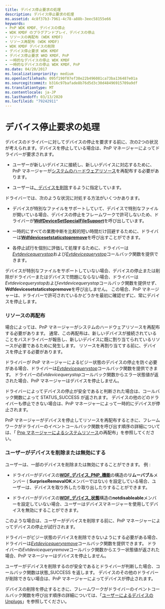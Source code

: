 ```yaml
---
title: デバイス停止要求の処理
description: デバイス停止要求の処理
ms.assetid: 4c8f37b3-7961-4c78-a88b-3eec58155e66
keywords:
- PnP WDK KMDF、デバイスの停止
- WDK KMDF のプラグアンドプレイ、デバイスの停止
- リソースの再配布 (WDK KMDF)
- リソース再配布 (WDK KMDF)
- WDK KMDF デバイスの削除
- デバイス停止要求 WDK KMDF
- デバイス停止要求 WKD KMDF、PnP
- 一時的なデバイスの停止 WDK KMDF
- 一時的なデバイスの停止 WDK KMDF、PnP
ms.date: 04/20/2017
ms.localizationpriority: medium
ms.openlocfilehash: 095f190f07ef38e22b496081ca73ba136487e01a
ms.sourcegitcommit: b316c97bafade8b76d5d3c30d48496915709a9df
ms.translationtype: MT
ms.contentlocale: ja-JP
ms.lasthandoff: 03/13/2020
ms.locfileid: "79242911"
---
```

# <a name="handling-requests-to-stop-a-device"></a>デバイス停止要求の処理


デバイスのドライバーに対してデバイスの停止を要求する前に、次の2つの状況が考えられます。デバイスを停止している場合は、PnP マネージャーによってドライバーが要求されます。

-   ユーザーが新しいデバイスに接続し、新しいデバイスに対応するために、PnP マネージャーが[システムのハードウェアリソース](#redistributing-resources)を再配布する必要があります。

-   ユーザーは[、デバイスを削除](#a-user-removes-or-disables-a-device)するように指定しています。

ドライバーでは、次のような状況に対処する方法がいくつかあります。

-   デバイスが特別なファイルをサポートしていて、デバイスで特別なファイルが開いている場合、デバイスの停止をフレームワークで許可しないため、ドライバーが[**WdfDeviceSetSpecialFileSupport**](https://docs.microsoft.com/windows-hardware/drivers/ddi/wdfdevice/nf-wdfdevice-wdfdevicesetspecialfilesupport)を呼び出しています。

-   一時的にすべての業務中断を比較的短い時間だけ回避するために、ドライバーは[**Wdfdevicesetstaticstopremove**](https://docs.microsoft.com/windows-hardware/drivers/ddi/wdfdevice/nf-wdfdevice-wdfdevicesetstaticstopremove)を呼び出すことができます。

-   各停止試行を個別に評価して処理するために、ドライバーは[*Evtdevicequerystop*](https://docs.microsoft.com/windows-hardware/drivers/ddi/wdfdevice/nc-wdfdevice-evt_wdf_device_query_stop)および[*Evtdevicequerystop*](https://docs.microsoft.com/windows-hardware/drivers/ddi/wdfdevice/nc-wdfdevice-evt_wdf_device_query_remove)コールバック関数を提供できます。

デバイスが特別なファイルをサポートしていない場合、デバイスの停止または削除がドライバーまたはデバイスで問題にならない場合、ドライバーは*Evtdevicequerystop*および*evtdevicequerystop*コールバック関数を提供せず、 **Wdfdevicesetstaticstopremove**を呼び出しません。 この場合、PnP マネージャーは、ドライバーで許可されているかどうかを最初に確認せずに、常にデバイスを停止します。

### <a href="" id="redistributing-resources"></a>リソースの再配布

場合によっては、PnP マネージャーがシステムのハードウェアリソースを再配布する必要があります。 通常、この再配布は、新しいデバイスが接続されていることをバスドライバーが報告し、新しいデバイスに既に割り当てられているリソースが必要であるために発生します。 リソースを再割り当てする前に、デバイスを停止する必要があります。

ドライバーが PnP マネージャーによるビジー状態のデバイスの停止を防ぐ必要がある場合、ドライバーは[*Evtdevicequerystop*](https://docs.microsoft.com/windows-hardware/drivers/ddi/wdfdevice/nc-wdfdevice-evt_wdf_device_query_stop)コールバック関数を提供できます。 ドライバーの*Evtdevicequerystop*コールバック関数からエラー状態値が返された場合、PnP マネージャーはデバイスを停止しません。

ドライバーによってデバイスの停止が安全であると判断された場合は、コールバック関数によって STATUS\_SUCCESS が返されます。 デバイスの他のどのドライバーも停止できない場合は、PnP マネージャーによって一時的にデバイスが停止されます。

PnP マネージャーがデバイスを停止してリソースを再配布するときに、フレームワークがドライバーのイベントコールバック関数を呼び出す順序の詳細については、「 [Pnp マネージャーによるシステムリソース](the-pnp-manager-redistributes-system-resources.md)の再配布」を参照してください。

### <a href="" id="a-user-removes-or-disables-a-device"></a>ユーザーがデバイスを削除または無効にする

ユーザーは、一部のデバイスを削除または無効にすることができます。 例 :

-   ドライバーがデバイスの[**WDF\_デバイス\_PNP\_機能**](https://docs.microsoft.com/windows-hardware/drivers/ddi/wdfdevice/ns-wdfdevice-_wdf_device_pnp_capabilities)の構造の**リムーバブル**メンバー ( **SurpriseRemovalOK**メンバーではない) を設定している場合、ユーザーは、デバイスを取り外したり取り出したりすることができます。

-   ドライバーがデバイスの[**WDF\_デバイス\_状態**](https://docs.microsoft.com/windows-hardware/drivers/ddi/wdfdevice/ns-wdfdevice-_wdf_device_state)構造の**notdisableable**メンバーを設定していない場合、ユーザーはデバイスマネージャーを使用してデバイスを無効にすることができます。

このような場合は、ユーザーがデバイスを削除する前に、PnP マネージャーによってデバイスの停止が試行されます。

ドライバーがビジー状態のデバイスを削除できないようにする必要がある場合、ドライバーは[*Evtdevicequeryremove*](https://docs.microsoft.com/windows-hardware/drivers/ddi/wdfdevice/nc-wdfdevice-evt_wdf_device_query_remove)コールバック関数を提供できます。 ドライバーの*Evtdevicequeryremove*コールバック関数からエラー状態値が返された場合、PnP マネージャーはデバイスを停止しません。

ユーザーがデバイスを削除するのが安全であるとドライバーが判断した場合、コールバック関数は状態\_SUCCESS を返します。 デバイスのその他のドライバーが削除できない場合は、PnP マネージャーによってデバイスが停止されます。

デバイスの削除を停止するときに、フレームワークがドライバーのイベントコールバック関数を呼び出す順序の詳細については、「[ユーザーによるデバイスの Unplugs](a-user-unplugs-a-device.md)」を参照してください。

 

 





